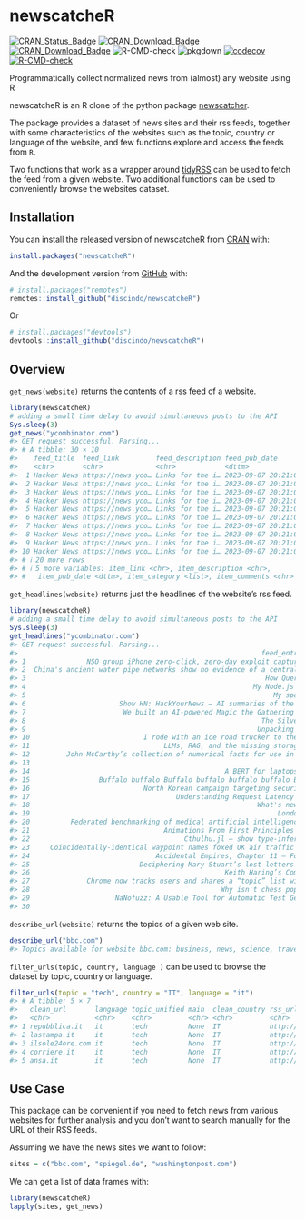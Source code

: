 
<!-- README.md is generated from README.Rmd. Please edit that file -->

# newscatcheR

<!-- badges: start -->

[![CRAN_Status_Badge](https://www.r-pkg.org/badges/version/newscatcheR)](https://cran.r-project.org/package=newscatcheR)
[![CRAN_Download_Badge](https://cranlogs.r-pkg.org/badges/newscatcheR)](https://CRAN.R-project.org/package=newscatcheR)
[![CRAN_Download_Badge](https://cranlogs.r-pkg.org/badges/grand-total/newscatcheR)](https://CRAN.R-project.org/package=newscatcheR)
![R-CMD-check](https://github.com/discindo/newscatcheR/workflows/R-CMD-check/badge.svg)
![pkgdown](https://github.com/discindo/newscatcheR/workflows/pkgdown/badge.svg)
[![codecov](https://codecov.io/gh/discindo/newscatcheR/graph/badge.svg?token=u3BlKDT8b3)](https://codecov.io/gh/discindo/newscatcheR)
[![R-CMD-check](https://github.com/discindo/newscatcheR/actions/workflows/R-CMD-check.yaml/badge.svg)](https://github.com/discindo/newscatcheR/actions/workflows/R-CMD-check.yaml)
<!-- badges: end -->

Programmatically collect normalized news from (almost) any website using
R

newscatcheR is an R clone of the python package
[newscatcher](https://github.com/kotartemiy/newscatcher).

The package provides a dataset of news sites and their rss feeds,
together with some characteristics of the websites such as the topic,
country or language of the website, and few functions explore and access
the feeds from `R`.

Two functions that work as a wrapper around
[tidyRSS](https://github.com/RobertMyles/tidyRSS) can be used to fetch
the feed from a given website. Two additional functions can be used to
conveniently browse the websites dataset.

## Installation

You can install the released version of newscatcheR from
[CRAN](https://CRAN.R-project.org) with:

``` r
install.packages("newscatcheR")
```

And the development version from [GitHub](https://github.com/) with:

``` r
# install.packages("remotes")
remotes::install_github("discindo/newscatcheR")
```

Or

``` r
# install.packages("devtools")
devtools::install_github("discindo/newscatcheR")
```

## Overview

`get_news(website)` returns the contents of a rss feed of a website.

``` r
library(newscatcheR)
# adding a small time delay to avoid simultaneous posts to the API
Sys.sleep(3)
get_news("ycombinator.com")
#> GET request successful. Parsing...
#> # A tibble: 30 × 10
#>    feed_title  feed_link         feed_description feed_pub_date       item_title
#>    <chr>       <chr>             <chr>            <dttm>              <chr>     
#>  1 Hacker News https://news.yco… Links for the i… 2023-09-07 20:21:01 NSO group…
#>  2 Hacker News https://news.yco… Links for the i… 2023-09-07 20:21:01 China's a…
#>  3 Hacker News https://news.yco… Links for the i… 2023-09-07 20:21:01 How Query…
#>  4 Hacker News https://news.yco… Links for the i… 2023-09-07 20:21:01 My Node.j…
#>  5 Hacker News https://news.yco… Links for the i… 2023-09-07 20:21:01 My speed …
#>  6 Hacker News https://news.yco… Links for the i… 2023-09-07 20:21:01 Show HN: …
#>  7 Hacker News https://news.yco… Links for the i… 2023-09-07 20:21:01 We built …
#>  8 Hacker News https://news.yco… Links for the i… 2023-09-07 20:21:01 The Silve…
#>  9 Hacker News https://news.yco… Links for the i… 2023-09-07 20:21:01 Unpacking…
#> 10 Hacker News https://news.yco… Links for the i… 2023-09-07 20:21:01 I rode wi…
#> # ℹ 20 more rows
#> # ℹ 5 more variables: item_link <chr>, item_description <chr>,
#> #   item_pub_date <dttm>, item_category <list>, item_comments <chr>
```

`get_headlines(website)` returns just the headlines of the website’s rss
feed.

``` r
library(newscatcheR)
# adding a small time delay to avoid simultaneous posts to the API
Sys.sleep(3)  
get_headlines("ycombinator.com")
#> GET request successful. Parsing...
#>                                                            feed_entries$item_title
#> 1               NSO group iPhone zero-click, zero-day exploit captured in the wild
#> 2  China's ancient water pipe networks show no evidence of a centralized authority
#> 3                                                           How Query Engines Work
#> 4                                                        My Node.js is a bit Rusty
#> 5                                                             My speed cubing page
#> 6                       Show HN: HackYourNews – AI summaries of the top HN stories
#> 7                        We built an AI-powered Magic the Gathering card generator
#> 8                                                          The Silver Thief (2004)
#> 9                                                         Unpacking Elixir: Syntax
#> 10                            I rode with an ice road trucker to the Arctic Circle
#> 11                                 LLMs, RAG, and the missing storage layer for AI
#> 12         John McCarthy’s collection of numerical facts for use in elisp programs
#> 13                                                                        Lean 4.0
#> 14                                                A BERT for laptops, from scratch
#> 15                 Buffalo buffalo Buffalo buffalo buffalo buffalo Buffalo buffalo
#> 16                            North Korean campaign targeting security researchers
#> 17                                    Understanding Request Latency with Profiling
#> 18                                                        What's new in Emacs 29.1
#> 19                                                             London Street Trees
#> 20          Federated benchmarking of medical artificial intelligence with MedPerf
#> 21                                 Animations From First Principles (in 5 minutes)
#> 22                                      Cthulhu.jl – show type-inferred Julia code
#> 23     Coincidentally-identical waypoint names foxed UK air traffic control system
#> 24                               Accidental Empires, Chapter 11 – Font Wars (1992)
#> 25                           Deciphering Mary Stuart’s lost letters from 1578-1584
#> 26                                                Keith Haring’s Computer Drawings
#> 27              Chrome now tracks users and shares a “topic” list with advertisers
#> 28                                               Why isn't chess popular in Japan?
#> 29                     NaNofuzz: A Usable Tool for Automatic Test Generation [pdf]
#> 30                                                                        Slack AI
```

`describe_url(website)` returns the topics of a given web site.

``` r
describe_url("bbc.com")
#> Topics available for website bbc.com: business, news, science, travel.
```

`filter_urls(topic, country, language )` can be used to browse the
dataset by topic, country or language.

``` r
filter_urls(topic = "tech", country = "IT", language = "it")
#> # A tibble: 5 × 7
#>   clean_url       language topic_unified main  clean_country rss_url  GlobalRank
#>   <chr>           <chr>    <chr>         <chr> <chr>         <chr>    <chr>     
#> 1 repubblica.it   it       tech          None  IT            http://… 1086      
#> 2 lastampa.it     it       tech          None  IT            http://… 2413      
#> 3 ilsole24ore.com it       tech          None  IT            http://… 2681      
#> 4 corriere.it     it       tech          None  IT            http://… 1328      
#> 5 ansa.it         it       tech          None  IT            http://… 2248
```

## Use Case

This package can be convenient if you need to fetch news from various
websites for further analysis and you don’t want to search manually for
the URL of their RSS feeds.

Assuming we have the news sites we want to follow:

``` r
sites = c("bbc.com", "spiegel.de", "washingtonpost.com")
```

We can get a list of data frames with:

``` r
library(newscatcheR)
lapply(sites, get_news)
```

